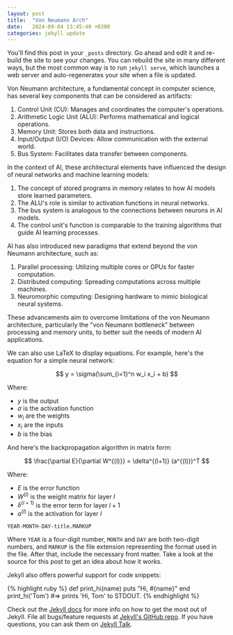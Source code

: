 ```yaml
---
layout: post
title:  "Von Neumann Arch"
date:   2024-09-04 13:45:40 +0300
categories: jekyll update
---
```

You'll find this post in your `_posts` directory. Go ahead and edit it and re-build the site to see your changes. You can rebuild the site in many different ways, but the most common way is to run `jekyll serve`, which launches a web server and auto-regenerates your site when a file is updated.

Von Neumann architecture, a fundamental concept in computer science, has several key components that can be considered as artifacts:

1. Control Unit (CU): Manages and coordinates the computer's operations.
2. Arithmetic Logic Unit (ALU): Performs mathematical and logical operations.
3. Memory Unit: Stores both data and instructions.
4. Input/Output (I/O) Devices: Allow communication with the external world.
5. Bus System: Facilitates data transfer between components.

In the context of AI, these architectural elements have influenced the design of neural networks and machine learning models:

1. The concept of stored programs in memory relates to how AI models store learned parameters.
2. The ALU's role is similar to activation functions in neural networks.
3. The bus system is analogous to the connections between neurons in AI models.
4. The control unit's function is comparable to the training algorithms that guide AI learning processes.

AI has also introduced new paradigms that extend beyond the von Neumann architecture, such as:

1. Parallel processing: Utilizing multiple cores or GPUs for faster computation.
2. Distributed computing: Spreading computations across multiple machines.
3. Neuromorphic computing: Designing hardware to mimic biological neural systems.

These advancements aim to overcome limitations of the von Neumann architecture, particularly the "von Neumann bottleneck" between processing and memory units, to better suit the needs of modern AI applications.

We can also use LaTeX to display equations. For example, here's the equation for a simple neural network:

$$ y = \sigma(\sum_{i=1}^n w_i x_i + b) $$

Where:
- $y$ is the output
- $\sigma$ is the activation function
- $w_i$ are the weights
- $x_i$ are the inputs
- $b$ is the bias

And here's the backpropagation algorithm in matrix form:

$$ \frac{\partial E}{\partial W^{(l)}} = \delta^{(l+1)} (a^{(l)})^T $$

Where:
- $E$ is the error function
- $W^{(l)}$ is the weight matrix for layer $l$
- $\delta^{(l+1)}$ is the error term for layer $l+1$
- $a^{(l)}$ is the activation for layer $l$

`YEAR-MONTH-DAY-title.MARKUP`

Where `YEAR` is a four-digit number, `MONTH` and `DAY` are both two-digit numbers, and `MARKUP` is the file extension representing the format used in the file. After that, include the necessary front matter. Take a look at the source for this post to get an idea about how it works.

Jekyll also offers powerful support for code snippets:

{% highlight ruby %}
def print_hi(name)
  puts "Hi, #{name}"
end
print_hi('Tom')
#=> prints 'Hi, Tom' to STDOUT.
{% endhighlight %}

Check out the [Jekyll docs][jekyll-docs] for more info on how to get the most out of Jekyll. File all bugs/feature requests at [Jekyll's GitHub repo][jekyll-gh]. If you have questions, you can ask them on [Jekyll Talk][jekyll-talk].

[jekyll-docs]: https://jekyllrb.com/docs/home
[jekyll-gh]:   https://github.com/jekyll/jekyll
[jekyll-talk]: https://talk.jekyllrb.com/

